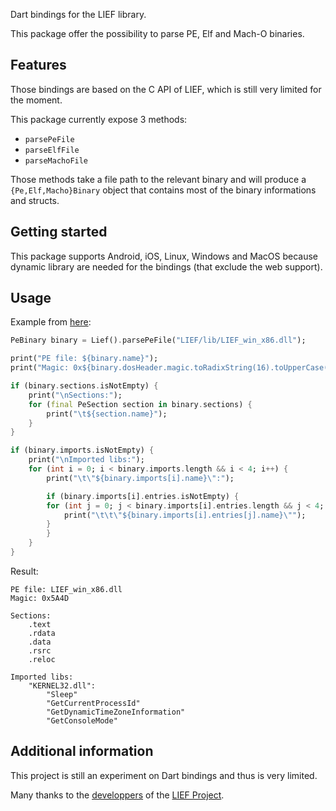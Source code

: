 <!--
This README describes the package. If you publish this package to pub.dev,
this README's contents appear on the landing page for your package.

For information about how to write a good package README, see the guide for
[writing package pages](https://dart.dev/guides/libraries/writing-package-pages).

For general information about developing packages, see the Dart guide for
[creating packages](https://dart.dev/guides/libraries/create-library-packages)
and the Flutter guide for
[developing packages and plugins](https://flutter.dev/developing-packages).
-->

Dart bindings for the LIEF library.

This package offer the possibility to parse PE, Elf and Mach-O binaries.

## Features

Those bindings are based on the C API of LIEF, which is still very limited for the moment.

This package currently expose 3 methods:
 - `parsePeFile`
 - `parseElfFile`
 - `parseMachoFile`

Those methods take a file path to the relevant binary and will produce a `{Pe,Elf,Macho}Binary` object that contains most of the binary informations and structs.

## Getting started

This package supports Android, iOS, Linux, Windows and MacOS because dynamic library are needed for the bindings (that exclude the web support).

## Usage

Example from [here](https://github.com/Liftu/lief.dart/blob/main/example/lief_example.dart):

```dart
PeBinary binary = Lief().parsePeFile("LIEF/lib/LIEF_win_x86.dll");

print("PE file: ${binary.name}");
print("Magic: 0x${binary.dosHeader.magic.toRadixString(16).toUpperCase()}");

if (binary.sections.isNotEmpty) {
    print("\nSections:");
    for (final PeSection section in binary.sections) {
        print("\t${section.name}");
    }
}

if (binary.imports.isNotEmpty) {
    print("\nImported libs:");
    for (int i = 0; i < binary.imports.length && i < 4; i++) {
        print("\t\"${binary.imports[i].name}\":");

        if (binary.imports[i].entries.isNotEmpty) {
        for (int j = 0; j < binary.imports[i].entries.length && j < 4; j++) {
            print("\t\t\"${binary.imports[i].entries[j].name}\"");
        }
        }
    }
}
```
Result:
```
PE file: LIEF_win_x86.dll
Magic: 0x5A4D

Sections:
	.text
	.rdata
	.data
	.rsrc
	.reloc

Imported libs:
	"KERNEL32.dll":
		"Sleep"
		"GetCurrentProcessId"
		"GetDynamicTimeZoneInformation"
		"GetConsoleMode"

```

## Additional information

This project is still an experiment on Dart bindings and thus is very limited.

Many thanks to the [developpers](https://github.com/romainthomas) of the [LIEF Project](https://github.com/lief-project/LIEF).
